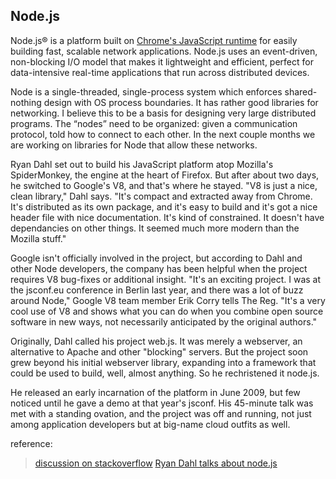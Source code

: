 ## Node.js

Node.js® is a platform built on [Chrome's JavaScript runtime](http://code.google.com/p/v8/) for easily building fast, scalable network applications. Node.js uses an event-driven, non-blocking I/O model that makes it lightweight and efficient, perfect for data-intensive real-time applications that run across distributed devices.

Node is a single-threaded, single-process system which enforces shared-nothing design with OS process boundaries. It has rather good libraries for networking. I believe this to be a basis for designing very large distributed programs. The “nodes” need to be organized: given a communication protocol, told how to connect to each other. In the next couple months we are working on libraries for Node that allow these networks.

Ryan Dahl set out to build his JavaScript platform atop Mozilla's SpiderMonkey, the engine at the heart of Firefox. But after about two days, he switched to Google's V8, and that's where he stayed. "V8 is just a nice, clean library," Dahl says. "It's compact and extracted away from Chrome. It's distributed as its own package, and it's easy to build and it's got a nice header file with nice documentation. It's kind of constrained. It doesn't have dependancies on other things. It seemed much more modern than the Mozilla stuff."

Google isn't officially involved in the project, but according to Dahl and other Node developers, the company has been helpful when the project requires V8 bug-fixes or additional insight. "It's an exciting project. I was at the jsconf.eu conference in Berlin last year, and there was a lot of buzz around Node," Google V8 team member Erik Corry tells The Reg. "It's a very cool use of V8 and shows what you can do when you combine open source software in new ways, not necessarily anticipated by the original authors."

Originally, Dahl called his project web.js. It was merely a webserver, an alternative to Apache and other "blocking" servers. But the project soon grew beyond his initial webserver library, expanding into a framework that could be used to build, well, almost anything. So he rechristened it node.js.

He released an early incarnation of the platform in June 2009, but few noticed until he gave a demo at that year's jsconf. His 45-minute talk was met with a standing ovation, and the project was off and running, not just among application developers but at big-name cloud outfits as well.

reference:

> [discussion on stackoverflow](http://stackoverflow.com/questions/5621812/why-is-node-js-named-node-js) 
> [Ryan Dahl talks about node.js](http://www.theregister.co.uk/2011/03/01/the_rise_and_rise_of_node_dot_js?page=4)